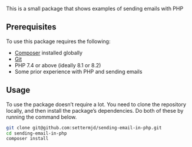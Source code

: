 This is a small package that shows examples of sending emails with PHP

## Prerequisites

To use this package requires the following:

- [Composer](https://getcomposer.org/) installed globally
- [Git](https://git-scm.com/)
- PHP 7.4 or above (ideally 8.1 or 8.2)
- Some prior experience with PHP and sending emails

## Usage

To use the package doesn’t require a lot.
You need to clone the repository locally, and then install the package’s dependencies.
Do both of these by running the command below.

```bash
git clone git@github.com:settermjd/sending-email-in-php.git
cd sending-email-in-php
composer install
```
